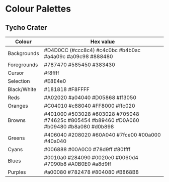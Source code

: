 # Colour Palettes

## Tycho Crater

| Colour    | Hex value |
|-----------|-----------|
|Backgrounds| #D4D0CC (#ccc8c4) #c4c0bc #b4b0ac #a4a09c #a09c98 #888480
|Foregrounds| #787470 #585450 #383430
|Cursor     | #f8ffff
|Selection  | #E8E4e0
|Black/White| #181818 #F8FFFF
|Reds       | #A02020 #a04040 #D05868 #ff3050
|Oranges    | #C04010 #c88040 #FF8000 #ffc020
|Browns     | #401000 #503028 #603028 #705048 #74625c #805454 #b89460 #D0A060 #b09480 #b8a080 #d0b898
|Greens     | #406040 #208020 #60A040 #7fce00 #00a000 #40a040
|Cyans      | #006888 #00A0C0 #78d9ff #80ffff
|Blues      | #0010a0 #284090 #0020e0 #0060d4 #7090b8 #A0B0E0 #a8d9ff
|Purples    | #a00080 #782478 #804080 #B868B8